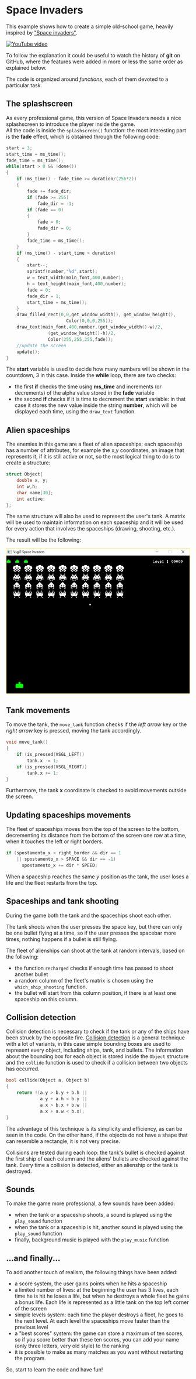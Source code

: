 # Space Invaders
This example shows how to create a simple old-school game, heavily inspired by ["Space invaders"](https://en.wikipedia.org/wiki/Space_Invaders).

[![YouTube video](https://img.youtube.com/vi/G4nEUZht29g/0.jpg)](https://youtu.be/G4nEUZht29g)

To follow the explanation it could be useful to watch the history of **git** on GitHub, where the features were added in more or less the same order as explained below.

The code is organized around *functions*, each of them devoted to a particular task.

## The splashscreen
As every professional game, this version of Space Invaders needs a nice splashscreen to introduce the player inside the game.  
All the code is inside the ```splashscreen()``` function: the most interesting part is the **fade** effect, which is obtained through the following code:

```c
start = 3;
start_time = ms_time();
fade_time = ms_time();
while(start > 0 && !done())
{
    if (ms_time() - fade_time >= duration/(256*2))
    {
        fade += fade_dir;
        if (fade >= 255)
            fade_dir = -1;
        if (fade == 0)
        {
            fade = 0;
            fade_dir = 0;
        }
        fade_time = ms_time();
    }
    if (ms_time() - start_time > duration)
    {
        start--;
        sprintf(number,"%d",start);
        w = text_width(main_font,400,number);
        h = text_height(main_font,400,number);
        fade = 0;
        fade_dir = 1;
        start_time = ms_time();
    }
    draw_filled_rect(0,0,get_window_width(), get_window_height(),
                       Color(0,0,0,255));
    draw_text(main_font,400,number,(get_window_width()-w)/2,
                (get_window_height()-h)/2,
                Color(255,255,255,fade));
    //update the screen
    update();
}
```

The **start** variable is used to decide how many numbers will be shown in the countdown, 3 in this case. Inside the **while** loop, there are two checks:
- the first **if** checks the time using **ms_time** and increments (or decrements) of the alpha value stored in the **fade** variable
- the second **if** checks if it is time to decrement the **start** variable: in that case it stores the new value inside the string **number**, which will be displayed each time, using the ```draw_text``` function.

## Alien spaceships
The enemies in this game are a fleet of alien spaceships: each spaceship has a number of attributes, for example the x,y coordinates, an image that represents it, if it is still active or not, so the most logical thing to do is to create a structure:

```c
struct Object{
    double x, y;
    int w,h;
    char name[30];
    int active;
};
```

The same structure will also be used to represent the user's tank.
A matrix will be used to maintain information on each spaceship and it will be used for every action  that involves the spaceships (drawing, shooting, etc.).

The result will be the following:

![Alien spaceships](images/fleet.png)

## Tank movements
To move the tank, the ```move_tank``` function checks if the *left arrow* key or the *right arrow* key is pressed, moving the tank accordingly.

```c
void move_tank()
{
    if (is_pressed(VSGL_LEFT))
        tank.x -= 1;
    if (is_pressed(VSGL_RIGHT))
        tank.x += 1;
}
```
Furthermore, the tank **x** coordinate is checked to avoid movements outside the screen.

## Updating spaceships movements
The fleet of spaceships moves from the top of the screen to the bottom, decrementing its distance from the bottom of the screen one row at a time, when it touches the left or right borders.

```c
if (spostamento_x < right_border && dir == 1
    || spostamento_x > SPACE && dir == -1)
      spostamento_x += dir * SPEED;
```
When a spaceship reaches the same *y* position as the tank, the user loses a life and the fleet restarts from the top.

## Spaceships and tank shooting
During the game both the tank and the spaceships shoot each other.

The tank shoots when the user presses the space key, but there can only be one bullet flying at a time, so if the user presses the spacebar more times, nothing happens if a bullet is still flying.

The fleet of alienships can shoot at the tank at random intervals, based on the following:
- the function ```recharged``` checks if enough time has passed to shoot another bullet
- a random column of the fleet's matrix is chosen using the ```which_ship_shooting``` function.
- the bullet will start from this column position, if there is at least one spaceship on this column.

## Collision detection
Collision detection is necessary to check if the tank or any of the ships have been struck by the opposite fire.
[Collision detection](https://en.wikipedia.org/wiki/Collision_detection) is a general technique with a lot of variants, in this case simple bounding boxes are used to represent every object, including ships, tank, and bullets. The information about the bounding box for each object is stored inside the ```Object``` structure and the ```collide``` function is used to check if a collision between two objects has occurred.

```c
bool collide(Object a, Object b)
{
    return !(a.y > b.y + b.h ||
             a.y + a.h < b.y ||
             a.x > b.x + b.w ||
             a.x + a.w < b.x);
}
```
The advantage of this technique is its simplicity and efficiency, as can be seen in the code. On the other hand, if the objects do not have a shape that can resemble a rectangle, it is not very precise.

Collisions are tested during each loop: the tank's bullet is checked against the first ship of each column and the aliens' bullets are checked against the tank. Every time a collision is detected, either an alienship or the tank is destroyed.

## Sounds
To make the game more professional, a few sounds have been added:
- when the tank or a spaceship shoots, a sound is played using the ```play_sound``` function
- when the tank or a spaceship is hit, another sound is played using the ```play_sound``` function
- finally, background music is played with the ```play_music``` function

## ...and finally...
To add another touch of realism, the following things have been added:
- a score system, the user gains points when he hits a spaceship
- a limited number of lives: at the beginning the user has 3 lives, each time he is hit he loses a life, but when he destroys a whole fleet he gains a bonus life. Each life is represented as a little tank on the top left corner of the screen
- simple levels system: each time the player destroys a fleet, he goes to the next level. At each level the spaceships move faster than the previous level
- a "best scores" system: the game can store a maximum of ten scores, so if you score better than these ten scores, you can add your name (only three letters, very old style) to the ranking
- it is possible to make as many matches as you want without restarting the program.  

So, start to learn the code and have fun!
